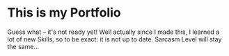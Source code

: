 # This is my Portfolio

Guess what – it's not ready yet! Well actually since I made this, I learned a lot of new Skills, so to be exact: it is not up to date. Sarcasm Level will stay the same...
